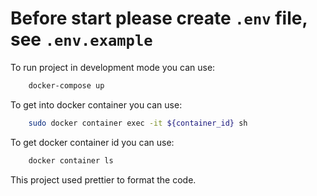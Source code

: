 # Before start please create `.env` file, see `.env.example`

To run project in development mode you can use:

```sh
    docker-compose up
```

To get into docker container you can use:

```sh
    sudo docker container exec -it ${container_id} sh
```

To get docker container id you can use:

```sh
    docker container ls
```

This project used prettier to format the code.

